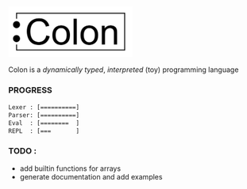 <img src="misc/colon_logo.svg" alt="drawing" width="250"/>

Colon is a _dynamically typed_, _interpreted_ (toy) programming language

### PROGRESS

```
Lexer : [==========]
Parser: [==========]
Eval  : [========  ]
REPL  : [===       ]
```

### TODO :

- add builtin functions for arrays
- generate documentation and add examples
